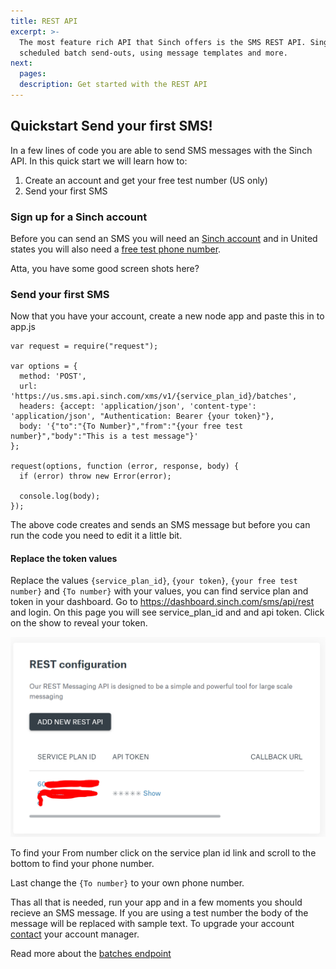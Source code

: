 ```yaml
---
title: REST API
excerpt: >-
  The most feature rich API that Sinch offers is the SMS REST API. Single messages,
  scheduled batch send-outs, using message templates and more.
next:
  pages:
  description: Get started with the REST API
---
```


## Quickstart Send your first SMS!

In a few lines of code you are able to send SMS messages with the Sinch API. 
In this quick start we will learn how to:

1. Create an account and get your free test number (US only)
2. Send your first SMS

### Sign up for a Sinch account

Before you can send an SMS you will need an [Sinch account](https://dashboard.sinch.com/signup) and in United states you will also need a [free test phone number](https://dashboard.sinch.com/numbers/your-numbers/numbers). 

Atta, you have some good screen shots here?

### Send your first SMS

Now that you have your account, create a new node app and paste this in to app.js

```nodejs
var request = require("request");

var options = {
  method: 'POST',
  url: 'https://us.sms.api.sinch.com/xms/v1/{service_plan_id}/batches',
  headers: {accept: 'application/json', 'content-type': 'application/json', "Authentication: Bearer {your token}"},
  body: '{"to":"{To Number}","from":"{your free test number}","body":"This is a test message"}'
};

request(options, function (error, response, body) {
  if (error) throw new Error(error);

  console.log(body);
});
```

The above code creates and sends an SMS message but before you can run the code you need to edit it a little bit. 

#### Replace the token values

Replace the values `{service_plan_id}`, `{your token}`, `{your free test number}` and `{To number}` with your values, you can find service plan and token in your dashboard. Go to   https://dashboard.sinch.com/sms/api/rest and login. On this page you will see service_plan_id and and api token. Click on the show to reveal your token. 

![Screen shot of dashboard](images/sms-quickstart_apikeys.png)

To find your From number click on the service plan id link and scroll to the bottom to find your phone number.

Last change the `{To number}` to your own phone number.

Thas all that is needed, run your app and in a few moments you should recieve an SMS message. If you are using a test number the body of the message will be replaced with sample text. To upgrade your account [contact](https://dashboard.sinch.com/sms/overview) your account manager.

Read more about the [batches endpoint](https://developers.sinch.com/reference/#sendsms)

